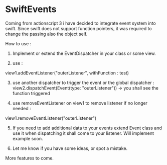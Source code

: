 # SwiftEvents
Coming from actionscript 3 i have decided to integrate event system into swift. Since swift does not support function pointers, it was required to change the passing also the object self.

How to use :

1. Implement or extend the EventDispatcher in your class or some view.

2. use : 

view1.addEventListener("outerListener", withFunction : test)


3. use another dispatcher to trigger the event or the global dispatcher :
view2.dispatchEvent(Event(type: "outerListener"))
-> you shall see the function triggered

4. use removeEventListener on view1 to remove listener if no longer needed :

view1.removeEventListener("outerListener")

5. If you need to add additional data to your events extend Event class and use it when dispatching it shall come to your listener. Will implement example soon.

6. Let me know if you have some ideas, or spot a mistake.


More features to come.